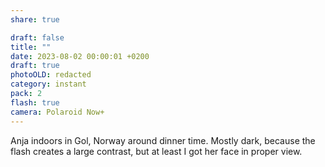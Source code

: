 ```yaml
---
share: true

draft: false
title: ""
date: 2023-08-02 00:00:01 +0200
draft: true
photoOLD: redacted
category: instant
pack: 2
flash: true
camera: Polaroid Now+
---
```


Anja indoors in Gol, Norway around dinner time. Mostly dark, because the flash creates a large contrast, but at least I got her face in proper view.
